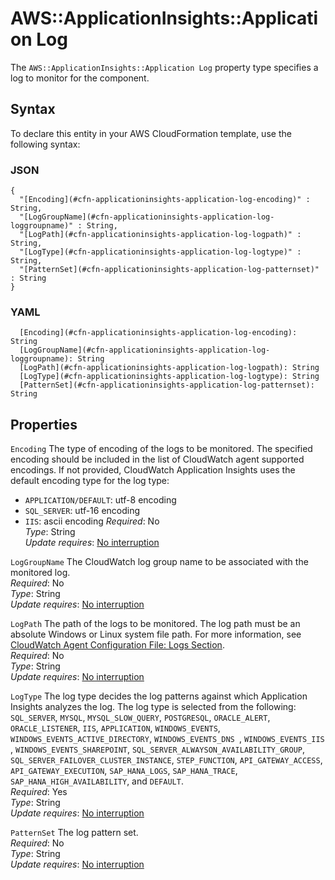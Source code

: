 # AWS::ApplicationInsights::Application Log<a name="aws-properties-applicationinsights-application-log"></a>

The `AWS::ApplicationInsights::Application Log` property type specifies a log to monitor for the component\.

## Syntax<a name="aws-properties-applicationinsights-application-log-syntax"></a>

To declare this entity in your AWS CloudFormation template, use the following syntax:

### JSON<a name="aws-properties-applicationinsights-application-log-syntax.json"></a>

```
{
  "[Encoding](#cfn-applicationinsights-application-log-encoding)" : String,
  "[LogGroupName](#cfn-applicationinsights-application-log-loggroupname)" : String,
  "[LogPath](#cfn-applicationinsights-application-log-logpath)" : String,
  "[LogType](#cfn-applicationinsights-application-log-logtype)" : String,
  "[PatternSet](#cfn-applicationinsights-application-log-patternset)" : String
}
```

### YAML<a name="aws-properties-applicationinsights-application-log-syntax.yaml"></a>

```
  [Encoding](#cfn-applicationinsights-application-log-encoding): String
  [LogGroupName](#cfn-applicationinsights-application-log-loggroupname): String
  [LogPath](#cfn-applicationinsights-application-log-logpath): String
  [LogType](#cfn-applicationinsights-application-log-logtype): String
  [PatternSet](#cfn-applicationinsights-application-log-patternset): String
```

## Properties<a name="aws-properties-applicationinsights-application-log-properties"></a>

`Encoding` <a name="cfn-applicationinsights-application-log-encoding"></a>
The type of encoding of the logs to be monitored\. The specified encoding should be included in the list of CloudWatch agent supported encodings\. If not provided, CloudWatch Application Insights uses the default encoding type for the log type:

- `APPLICATION/DEFAULT`: utf\-8 encoding
- `SQL_SERVER`: utf\-16 encoding
- `IIS`: ascii encoding
  _Required_: No  
  _Type_: String  
  _Update requires_: [No interruption](https://docs.aws.amazon.com/AWSCloudFormation/latest/UserGuide/using-cfn-updating-stacks-update-behaviors.html#update-no-interrupt)

`LogGroupName` <a name="cfn-applicationinsights-application-log-loggroupname"></a>
The CloudWatch log group name to be associated with the monitored log\.  
_Required_: No  
_Type_: String  
_Update requires_: [No interruption](https://docs.aws.amazon.com/AWSCloudFormation/latest/UserGuide/using-cfn-updating-stacks-update-behaviors.html#update-no-interrupt)

`LogPath` <a name="cfn-applicationinsights-application-log-logpath"></a>
The path of the logs to be monitored\. The log path must be an absolute Windows or Linux system file path\. For more information, see [CloudWatch Agent Configuration File: Logs Section](https://docs.aws.amazon.com/AmazonCloudWatch/latest/monitoring/CloudWatch-Agent-Configuration-File-Details.html#CloudWatch-Agent-Configuration-File-Logssection)\.  
_Required_: No  
_Type_: String  
_Update requires_: [No interruption](https://docs.aws.amazon.com/AWSCloudFormation/latest/UserGuide/using-cfn-updating-stacks-update-behaviors.html#update-no-interrupt)

`LogType` <a name="cfn-applicationinsights-application-log-logtype"></a>
The log type decides the log patterns against which Application Insights analyzes the log\. The log type is selected from the following: `SQL_SERVER`, `MYSQL`, `MYSQL_SLOW_QUERY`, `POSTGRESQL`, `ORACLE_ALERT`, `ORACLE_LISTENER`, `IIS`, `APPLICATION`, `WINDOWS_EVENTS`, `WINDOWS_EVENTS_ACTIVE_DIRECTORY`, `WINDOWS_EVENTS_DNS `, `WINDOWS_EVENTS_IIS `, `WINDOWS_EVENTS_SHAREPOINT`, `SQL_SERVER_ALWAYSON_AVAILABILITY_GROUP`, `SQL_SERVER_FAILOVER_CLUSTER_INSTANCE`, `STEP_FUNCTION`, `API_GATEWAY_ACCESS`, `API_GATEWAY_EXECUTION`, `SAP_HANA_LOGS`, `SAP_HANA_TRACE`, `SAP_HANA_HIGH_AVAILABILITY`, and `DEFAULT`\.  
_Required_: Yes  
_Type_: String  
_Update requires_: [No interruption](https://docs.aws.amazon.com/AWSCloudFormation/latest/UserGuide/using-cfn-updating-stacks-update-behaviors.html#update-no-interrupt)

`PatternSet` <a name="cfn-applicationinsights-application-log-patternset"></a>
The log pattern set\.  
_Required_: No  
_Type_: String  
_Update requires_: [No interruption](https://docs.aws.amazon.com/AWSCloudFormation/latest/UserGuide/using-cfn-updating-stacks-update-behaviors.html#update-no-interrupt)
